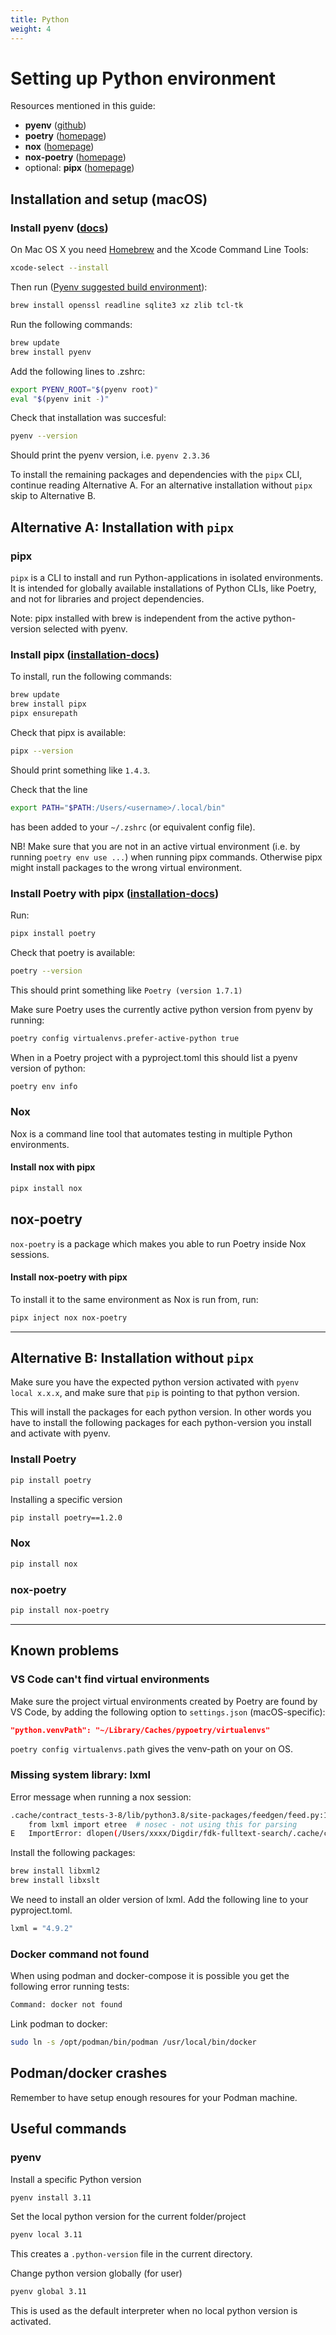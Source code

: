 ```yaml
---
title: Python
weight: 4
---
```


# Setting up Python environment

Resources mentioned in this guide:
- **pyenv** ([github](https://github.com/pyenv/pyenv/))
- **poetry** ([homepage](https://python-poetry.org/))
- **nox** ([homepage](https://nox.thea.codes/))
- **nox-poetry** ([homepage](https://nox-poetry.readthedocs.io/))
- optional: **pipx** ([homepage](https://pipx.pypa.io/stable/))

## Installation and setup (macOS)
### Install pyenv ([docs](https://github.com/pyenv/pyenv?tab=readme-ov-file#installation))

On Mac OS X you need [Homebrew](https://brew.sh/) and the Xcode Command Line Tools:
```bash
xcode-select --install
```
Then run ([Pyenv suggested build environment](https://github.com/pyenv/pyenv/wiki#suggested-build-environment)):
```bash
brew install openssl readline sqlite3 xz zlib tcl-tk
```

Run the following commands:
```bash
brew update
brew install pyenv
```

Add the following lines to .zshrc:
```bash
export PYENV_ROOT="$(pyenv root)"
eval "$(pyenv init -)"
```

Check that installation was succesful:
```bash
pyenv --version
```
Should print the pyenv version, i.e. `pyenv 2.3.36`

To install the remaining packages and dependencies with the `pipx` CLI, continue reading Alternative A. For an alternative installation without `pipx` skip to Alternative B.

## Alternative A: Installation with `pipx`
### pipx
`pipx` is a CLI to install and run Python-applications in isolated environments. It is intended for globally available installations of Python CLIs, like Poetry, and not for libraries and project dependencies.

Note: pipx installed with brew is independent from the active python-version selected with pyenv.

### Install pipx ([installation-docs](https://pipx.pypa.io/stable/installation/))

To install, run the following commands:
```bash
brew update
brew install pipx
pipx ensurepath
```

Check that pipx is available:
```bash
pipx --version
```
Should print something like `1.4.3`.

Check that the line
```bash
export PATH="$PATH:/Users/<username>/.local/bin"
```
has been added to your `~/.zshrc` (or equivalent config file).

NB! Make sure that you are not in an active virtual environment (i.e. by running `poetry env use ...`) when running pipx commands. Otherwise pipx might install packages to the wrong virtual environment.

### Install Poetry with pipx ([installation-docs](https://python-poetry.org/docs/#installation))
Run:
```bash
pipx install poetry
```

Check that poetry is available:
```bash
poetry --version
```
This should print something like `Poetry (version 1.7.1)`

Make sure Poetry uses the currently active python version from pyenv by running:
```bash
poetry config virtualenvs.prefer-active-python true
```

When in a Poetry project with a pyproject.toml this should list a pyenv version of python:
```bash
poetry env info
```

### Nox
Nox is a command line tool that automates testing in multiple Python environments.

#### Install nox with pipx
```bash
pipx install nox
```

## nox-poetry
`nox-poetry` is a package which makes you able to run Poetry inside Nox sessions.

#### Install nox-poetry with pipx
To install it to the same environment as Nox is run from, run:
```bash
pipx inject nox nox-poetry
```

------

## Alternative B: Installation **without `pipx`**
Make sure you have the expected python version activated with `pyenv local x.x.x`, and make sure that `pip` is pointing to that python version.

This will install the packages for each python version. In other words you have to install the following packages for each python-version you install and activate with pyenv.

### Install Poetry
```bash
pip install poetry
```

Installing a specific version
```bash
pip install poetry==1.2.0
```

### Nox
```bash
pip install nox
```

### nox-poetry
```bash
pip install nox-poetry
```

-----

## Known problems
### VS Code can't find virtual environments
Make sure the project virtual environments created by Poetry are found by VS Code, by adding the following option to `settings.json` (macOS-specific):
```json
"python.venvPath": "~/Library/Caches/pypoetry/virtualenvs"
```
`poetry config virtualenvs.path` gives the venv-path on your on OS.

### Missing system library: lxml
Error message when running a nox session:
```bash
.cache/contract_tests-3-8/lib/python3.8/site-packages/feedgen/feed.py:17: in <module>
    from lxml import etree  # nosec - not using this for parsing
E   ImportError: dlopen(/Users/xxxx/Digdir/fdk-fulltext-search/.cache/contract_tests-3-8/lib/python3.8/site-packages/lxml/etree.cpython-38-darwin.so, 0x0002): symbol not found in flat namespace '_exsltDateXpathCtxtRegister'
```
Install the following packages:
```bash
brew install libxml2
brew install libxslt
```
We need to install an older version of lxml. Add the following line to your pyproject.toml.
```bash
lxml = "4.9.2"
```

### Docker command not found
When using podman and docker-compose it is possible you get the following error running tests:
```bash
Command: docker not found
```
Link podman to docker:
```bash
sudo ln -s /opt/podman/bin/podman /usr/local/bin/docker
```

## Podman/docker crashes
Remember to have setup enough resoures for your Podman machine.

## Useful commands

### pyenv
Install a specific Python version
```bash
pyenv install 3.11
```

Set the local python version for the current folder/project
```bash
pyenv local 3.11
```
This creates a `.python-version` file in the current directory.

Change python version globally (for user)
```bash
pyenv global 3.11
```
This is used as the default interpreter when no local python version is activated.

